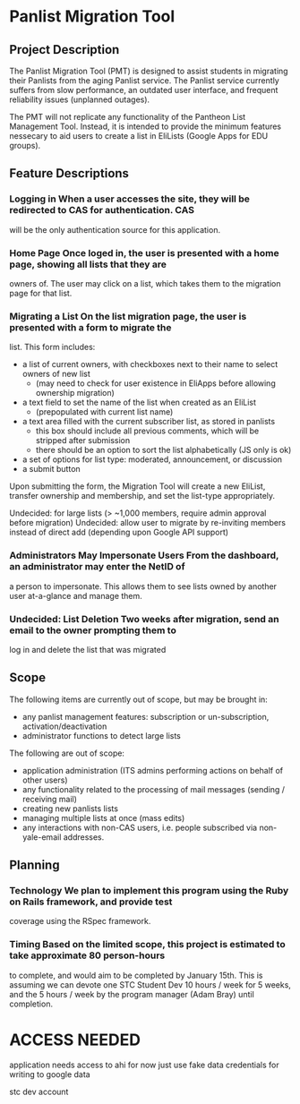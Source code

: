 # Panlist Migration Tool

## Project Description

The Panlist Migration Tool (PMT) is designed to assist students in migrating their Panlists from the
aging Panlist service. The Panlist service currently suffers from slow performance, an outdated user
interface, and frequent reliability issues (unplanned outages).

The PMT will not replicate any functionality of the Pantheon List Management Tool. Instead, it is
intended to provide the minimum features nessecary to aid users to create a list in EliLists (Google
Apps for EDU groups). 

## Feature Descriptions

### Logging in When a user accesses the site, they will be redirected to CAS for authentication. CAS
will be the only authentication source for this application.

### Home Page Once loged in, the user is presented with a home page, showing all lists that they are
owners of. The user may click on a list, which takes them to the migration page for that list.

### Migrating a List On the list migration page, the user is presented with a form to migrate the
list. This form includes:

* a list of current owners, with checkboxes next to their name to select owners of new list
  * (may need to check for user existence in EliApps before allowing ownership migration)
* a text field to set the name of the list when created as an EliList
  * (prepopulated with current list name)
* a text area filled with the current subscriber list, as stored in panlists
  * this box should include all previous comments, which will be stripped after submission
  * there should be an option to sort the list alphabetically (JS only is ok)
* a set of options for list type: moderated, announcement, or discussion
* a submit button

Upon submitting the form, the Migration Tool will create a new EliList, transfer ownership and
membership, and set the list-type appropriately.

Undecided: for large lists (> ~1,000 members, require admin approval before migration)
Undecided: allow user to migrate by re-inviting members instead of direct add (depending upon Google API
support)

### Administrators May Impersonate Users From the dashboard, an administrator may enter the NetID of
a person to impersonate. This allows them to see lists owned by another user at-a-glance and manage
them.

### Undecided: List Deletion Two weeks after migration, send an email to the owner prompting them to
log in and delete the list that was migrated

## Scope

The following items are currently out of scope, but may be brought in:
* any panlist management features: subscription or un-subscription, activation/deactivation
* administrator functions to detect large lists

The following are out of scope:
* application administration (ITS admins performing actions on behalf of other users)
* any functionality related to the processing of mail messages (sending / receiving mail)
* creating new panlists lists
* managing multiple lists at once (mass edits)
* any interactions with non-CAS users, i.e. people subscribed via non-yale-email addresses.

## Planning

### Technology We plan to implement this program using the Ruby on Rails framework, and provide test
coverage using the RSpec framework.

### Timing Based on the limited scope, this project is estimated to take approximate 80 person-hours
to complete, and would aim to be completed by January 15th. This is assuming we can devote one STC
Student Dev 10 hours / week for 5 weeks, and the 5 hours / week by the program manager (Adam Bray)
until completion.



# ACCESS NEEDED
  application needs access to ahi
    for now just use fake data
  credentials for writing to google data

  stc dev account

